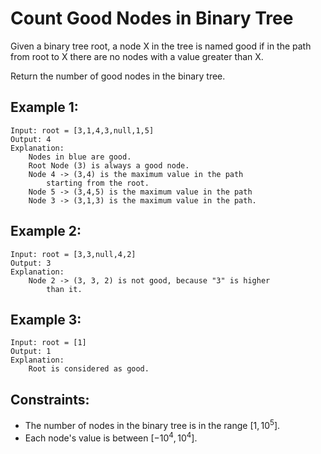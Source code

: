 # Count Good Nodes in Binary Tree

Given a binary tree root, a node X in the tree is named good if in the path  
from root to X there are no nodes with a value greater than X.

Return the number of good nodes in the binary tree.

 

## Example 1:

    Input: root = [3,1,4,3,null,1,5]
    Output: 4
    Explanation: 
        Nodes in blue are good.
        Root Node (3) is always a good node.
        Node 4 -> (3,4) is the maximum value in the path 
            starting from the root.
        Node 5 -> (3,4,5) is the maximum value in the path
        Node 3 -> (3,1,3) is the maximum value in the path.

## Example 2:

    Input: root = [3,3,null,4,2]
    Output: 3
    Explanation: 
        Node 2 -> (3, 3, 2) is not good, because "3" is higher 
            than it.
        
## Example 3:

    Input: root = [1]
    Output: 1
    Explanation: 
        Root is considered as good.
        
 

## Constraints:

* The number of nodes in the binary tree is in the range [$1, 10^5$].
* Each node's value is between [$-10^4, 10^4$].
